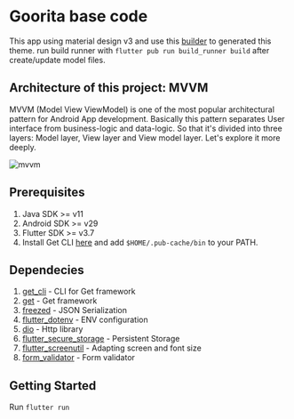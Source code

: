 # Goorita base code
This app using material design v3 and use this [builder](https://m3.material.io/theme-builder) to generated this theme.
run build runner with `flutter pub run build_runner build` after create/update model files.

## Architecture of this project: MVVM

MVVM (Model View ViewModel) is one of the most popular architectural pattern for Android App development. Basically this pattern separates User interface from business-logic and data-logic. So that it's divided into three layers: Model layer, View layer and View model layer. Let's explore it more deeply.

![mvvm](https://user-images.githubusercontent.com/3769029/137336079-1f3384d0-b9d6-4462-a2c4-4a3d2cc77e8a.png)

## Prerequisites
1. Java SDK >= v11
2. Android SDK >= v29
3. Flutter SDK >= v3.7
3. Install Get CLI [here](https://pub.dev/packages/get_cli) and add `$HOME/.pub-cache/bin` to your PATH.

## Dependecies
1. [get_cli](https://pub.dev/packages/get_cli) - CLI for Get framework
2. [get](https://pub.dev/packages/get) - Get framework
3. [freezed](https://pub.dev/packages/freezed) - JSON Serialization
4. [flutter_dotenv](https://pub.dev/packages/flutter_dotenv) - ENV configuration
5. [dio](https://pub.dev/packages/dio) - Http library
6. [flutter_secure_storage](https://pub.dev/packages/flutter_secure_storage) - Persistent Storage
7. [flutter_screenutil](https://pub.dev/packages/flutter_screenutil) - Adapting screen and font size
8. [form_validator](https://pub.dev/packages/form_validator) - Form validator

## Getting Started
Run `flutter run`